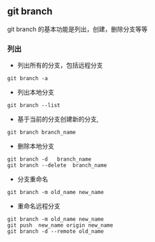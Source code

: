 ## git branch 
git branch 的基本功能是列出，创建，删除分支等等

### 列出
- 列出所有的分支，包括远程分支
```
git branch -a
```

- 列出本地分支
```
git branch --list
```

- 基于当前的分支创建新的分支,
```
git branch branch_name
```

- 删除本地分支 
```
git branch -d   branch_name
git branch --delete  branch_name
```

- 分支重命名
```
git branch -m old_name new_name
```
- 重命名远程分支
```
git branch -m old_name new_name
git push  new_name origin new_name
git branch -d --remote old_name
```

